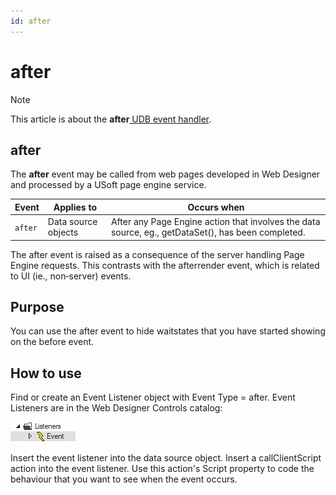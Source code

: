 ```yaml
---
id: after
---
```


# after



> [!NOTE]
> This article is about the **after**[ UDB event handler](/docs/Web_and_app_UIs/UDB_Events).

## **after**

The **after** event may be called from web pages developed in Web Designer and processed by a USoft page engine service.

|**Event**|**Applies to**|**Occurs when**|
|--------|--------|--------|
|`after` |Data source objects|After any Page Engine action that involves the data source, eg., getDataSet(), has been completed.|



The after event is raised as a consequence of the server handling Page Engine requests. This contrasts with the afterrender event, which is related to UI (ie., non‑server) events.

## Purpose

You can use the after event to hide waitstates that you have started showing on the before event.

## How to use

Find or create an Event Listener object with Event Type = after. Event Listeners are in the Web Designer Controls catalog:

![](./assets/ff8672be-ff07-426e-ba7e-0ecf37444b63.png)

Insert the event listener into the data source object. Insert a callClientScript action into the event listener. Use this action's Script property to code the behaviour that you want to see when the event occurs.